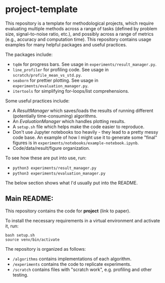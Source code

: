 # project-template

This repository is a template for methodological projects, which require evaluating
multiple methods across a range of tasks (defined by problem size, signal-to-noise ratio, etc.),
and possibly across a range of metrics (e.g., accuracy and computation time). This repository
contains usage examples for many helpful packages and useful practices. 

The packages include:
* `tqdm` for progress bars. See usage in `experiments/result_manager.py`.
* `line_profiler` for profiling code. See usage in `scratch/profile_mean_vs_std.py`.
* `seaborn` for prettier plotting. See usage in `experiments/evaluation_manager.py`.
* `itertools` for simplifying for-loops/list comprehensions.

Some useful practices include:
* A *ResultManager* which saves/loads the results of running different (potentially time-consuming) algorithms.
* An *EvaluationManager* which handles plotting results.
* A `setup.sh` file which helps make the code easier to reproduce.
* Don't use Jupyter notebooks too heavily - they lead to a pretty messy code base. An example
of how I might use it to generate some "final" figures is in `experiments/notebooks/example-notebook.ipynb`.
* Code/data/result/figure organization.

To see how these are put into use, run:
* `python3 experiments/result_manager.py`
* `python3 experiments/evaluation_manager.py`

The below section shows what I'd usually put into the README.

## Main README:

This repository contains the code for **project** (link to paper).

To install the necessary requirements in a virtual environment and activate it, run:
```
bash setup.sh
source venv/bin/activate
```

The repository is organized as follows:
* `/algorithms` contains implementations of each algorithm.
* `/experiments` contains the code to replicate experiments.
* `/scratch` contains files with "scratch work", e.g. profiling and other testing.